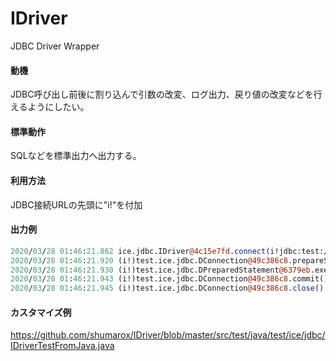 # IDriver
JDBC Driver Wrapper

#### 動機
JDBC呼び出し前後に割り込んで引数の改変、ログ出力、戻り値の改変などを行えるようにしたい。

#### 標準動作
SQLなどを標準出力へ出力する。

#### 利用方法
JDBC接続URLの先頭に"i!"を付加

#### 出力例
```pl
2020/03/28 01:46:21.862 ice.jdbc.IDriver@4c15e7fd.connect(i!jdbc:test://testhost/testdb,{user=test_user, password=*}) returned: (i!)test.ice.jdbc.DConnection@49c386c8 time: 0.007 from: test.ice.jdbc.IDriverTestFromJava.test(IDriverTestFromJava.java:55)
2020/03/28 01:46:21.920 (i!)test.ice.jdbc.DConnection@49c386c8.prepareStatement(SELECT * FROM TEST	WHERE X IN (?, ?)) returned: (i!)test.ice.jdbc.DPreparedStatement@6379eb time: 0.026 from: test.ice.jdbc.IDriverTestFromJava.test(IDriverTestFromJava.java:56)
2020/03/28 01:46:21.930 (i!)test.ice.jdbc.DPreparedStatement@6379eb.executeQuery() returned: (i!)test.ice.jdbc.DResultSet@399f45b1 time: 0.005 from: test.ice.jdbc.IDriverTestFromJava.test(IDriverTestFromJava.java:60) binds: {foo	var} bindClasses: {java.lang.String	java.lang.String} sql: {SELECT * FROM TEST	WHERE X IN ('foo', 'var')}
2020/03/28 01:46:21.943 (i!)test.ice.jdbc.DConnection@49c386c8.commit() returned time: 0.000 from: test.ice.jdbc.IDriverTestFromJava.test(IDriverTestFromJava.java:66)
2020/03/28 01:46:21.945 (i!)test.ice.jdbc.DConnection@49c386c8.close() returned time: 0.000 from: test.ice.jdbc.IDriverTestFromJava.test(IDriverTestFromJava.java:68)
```

#### カスタマイズ例
https://github.com/shumarox/IDriver/blob/master/src/test/java/test/ice/jdbc/IDriverTestFromJava.java

